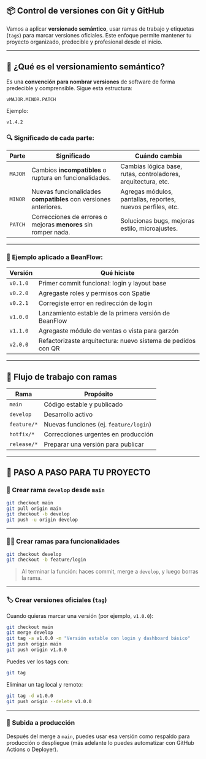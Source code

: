 ## 📦 Control de versiones con Git y GitHub

Vamos a aplicar **versionado semántico**, usar ramas de trabajo y etiquetas (`tags`) para marcar versiones oficiales. Este enfoque permite mantener tu proyecto organizado, predecible y profesional desde el inicio.

---

## 🧠 ¿Qué es el versionamiento semántico?

Es una **convención para nombrar versiones** de software de forma predecible y comprensible. Sigue esta estructura:

```
vMAJOR.MINOR.PATCH
```

Ejemplo:

```
v1.4.2
```

### 🔍 Significado de cada parte:

|Parte|Significado|Cuándo cambia|
|---|---|---|
|`MAJOR`|Cambios **incompatibles** o ruptura en funcionalidades.|Cambias lógica base, rutas, controladores, arquitectura, etc.|
|`MINOR`|Nuevas funcionalidades **compatibles** con versiones anteriores.|Agregas módulos, pantallas, reportes, nuevos perfiles, etc.|
|`PATCH`|Correcciones de errores o mejoras **menores** sin romper nada.|Solucionas bugs, mejoras estilo, microajustes.|

---

### 🧩 Ejemplo aplicado a BeanFlow:

|Versión|Qué hiciste|
|---|---|
|`v0.1.0`|Primer commit funcional: login y layout base|
|`v0.2.0`|Agregaste roles y permisos con Spatie|
|`v0.2.1`|Corregiste error en redirección de login|
|`v1.0.0`|Lanzamiento estable de la primera versión de BeanFlow|
|`v1.1.0`|Agregaste módulo de ventas o vista para garzón|
|`v2.0.0`|Refactorizaste arquitectura: nuevo sistema de pedidos con QR|

---

## 🌱 Flujo de trabajo con ramas

|Rama|Propósito|
|---|---|
|`main`|Código estable y publicado|
|`develop`|Desarrollo activo|
|`feature/*`|Nuevas funciones (ej. `feature/login`)|
|`hotfix/*`|Correcciones urgentes en producción|
|`release/*`|Preparar una versión para publicar|

---

## 🚰 PASO A PASO PARA TU PROYECTO

### 🔧 Crear rama `develop` desde `main`

```bash
git checkout main
git pull origin main
git checkout -b develop
git push -u origin develop
```

---

### 🏋️‍♂️ Crear ramas para funcionalidades

```bash
git checkout develop
git checkout -b feature/login
```

> Al terminar la función: haces commit, merge a `develop`, y luego borras la rama.

---

### 🏷️ Crear versiones oficiales (`tag`)

Cuando quieras marcar una versión (por ejemplo, `v1.0.0`):

```bash
git checkout main
git merge develop
git tag -a v1.0.0 -m "Versión estable con login y dashboard básico"
git push origin main
git push origin v1.0.0
```

Puedes ver los tags con:

```bash
git tag
```

Eliminar un tag local y remoto:

```bash
git tag -d v1.0.0
git push origin --delete v1.0.0
```

---

### 🚀 Subida a producción

Después del merge a `main`, puedes usar esa versión como respaldo para producción o despliegue (más adelante lo puedes automatizar con GitHub Actions o Deployer).
